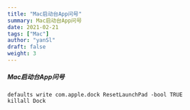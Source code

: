 ```yaml
---
title: "Mac启动台App问号"
summary: Mac启动台App问号
date: 2021-02-21
tags: ["Mac"]
author: "yanSl"
draft: false
weight: 3
---
```

##### Mac启动台App问号
```shell
defaults write com.apple.dock ResetLaunchPad -bool TRUE
killall Dock
```